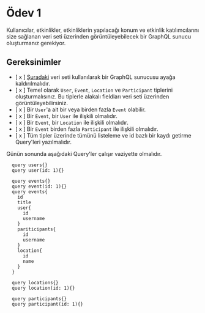# Ödev 1

Kullanıcılar, etkinlikler, etkinliklerin yapılacağı konum ve etkinlik katılımcılarını size sağlanan veri seti üzerinden görüntüleyebilecek bir GraphQL sunucu oluşturmanız gerekiyor.

## Gereksinimler

- [ x ] [Şuradaki](https://github.com/Kodluyoruz/taskforce/blob/main/graphql/odev-01/data.json) veri seti kullanılarak bir GraphQL sunucusu ayağa kaldırılmalıdır.
- [ x ] Temel olarak `User`, `Event`, `Location` ve `Participant` tiplerini oluşturmalısınız. Bu tiplerle alakalı fieldları veri seti üzerinden görüntüleyebilirsiniz.
- [ x ] Bir `User`'a ait bir veya birden fazla `Event` olabilir.
- [ x ] Bir `Event`, bir `User` ile ilişkili olmalıdır.
- [ x ] Bir `Event`, bir `Location` ile ilişkili olmalıdır.
- [ x ] Bir `Event` birden fazla `Participant` ile ilişkili olmalıdır.
- [ x ] Tüm tipler üzerinde tümünü listeleme ve id bazlı bir kaydı getirme Query'leri yazılmalıdır.

Günün sonunda aşağıdaki Query'ler çalışır vaziyette olmalıdır.

```
  query users{}
  query user(id: 1){}

  query events{}
  query event(id: 1){}
  query events{
    id
    title
    user{
      id
      username
    }
    pariticipants{
      id
      username
    }
    location{
      id
      name
    }
  }

  query locations{}
  query location(id: 1){}

  query participants{}
  query participant(id: 1){}

```
